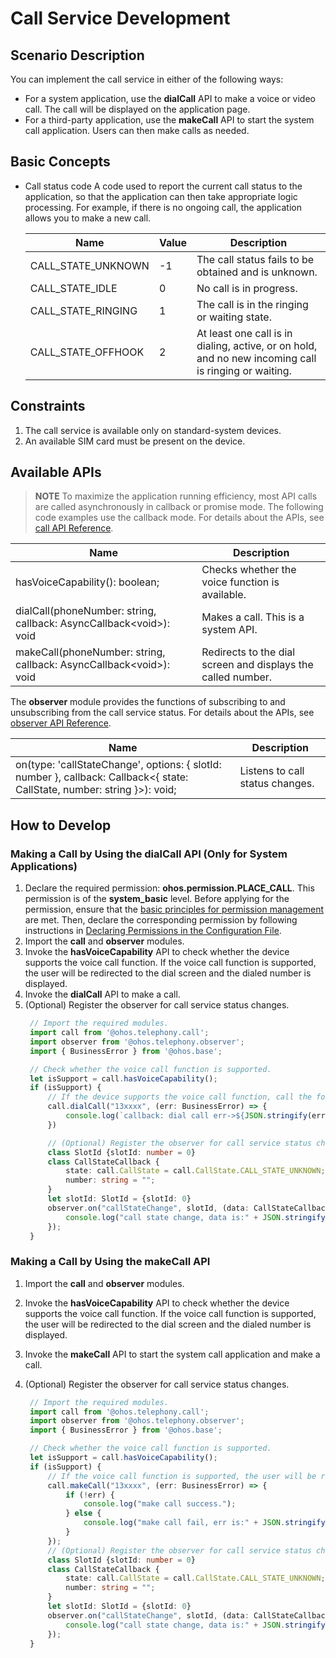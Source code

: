 # Call Service Development

## Scenario Description

You can implement the call service in either of the following ways:
- For a system application, use the **dialCall** API to make a voice or video call. The call will be displayed on the application page.
- For a third-party application, use the **makeCall** API to start the system call application. Users can then make calls as needed.

## Basic Concepts

- Call status code
  A code used to report the current call status to the application, so that the application can then take appropriate logic processing. For example, if there is no ongoing call, the application allows you to make a new call.

  | Name              | Value  | Description                                                        |
  | ------------------ | ---- | ------------------------------------------------------------ |
  | CALL_STATE_UNKNOWN | -1   | The call status fails to be obtained and is unknown.                        |
  | CALL_STATE_IDLE    | 0    | No call is in progress.                                    |
  | CALL_STATE_RINGING | 1    | The call is in the ringing or waiting state.                                    |
  | CALL_STATE_OFFHOOK | 2    | At least one call is in dialing, active, or on hold, and no new incoming call is ringing or waiting.|

## Constraints

1. The call service is available only on standard-system devices.
2. An available SIM card must be present on the device.


## Available APIs

> **NOTE**
> To maximize the application running efficiency, most API calls are called asynchronously in callback or promise mode. The following code examples use the callback mode. For details about the APIs, see [call API Reference](../reference/apis/js-apis-call.md).

|                                  Name                                            | Description                                                        |
| ----------------------------------------------------------------------------------- | ------------------------------------------------------------ |
| hasVoiceCapability(): boolean;                                                      | Checks whether the voice function is available.                                       |
| dialCall(phoneNumber: string, callback: AsyncCallback&lt;void&gt;): void                 | Makes a call. This is a system API.                                     |
| makeCall(phoneNumber: string, callback: AsyncCallback&lt;void&gt;): void                 | Redirects to the dial screen and displays the called number.                                 |

The **observer** module provides the functions of subscribing to and unsubscribing from the call service status. For details about the APIs, see [observer API Reference](../reference/apis/js-apis-observer.md).

| Name                                                      | Description              |
| ------------------------------------------------------------ | ------------------ |
| on(type: 'callStateChange', options: { slotId: number }, callback: Callback<{ state: CallState, number: string }>): void; | Listens to call status changes.|

## How to Develop

### Making a Call by Using the dialCall API (Only for System Applications)

1. Declare the required permission: **ohos.permission.PLACE_CALL**.
This permission is of the **system\_basic** level. Before applying for the permission, ensure that the [basic principles for permission management](../security/accesstoken-overview.md#basic-principles-for-permission-management) are met. Then, declare the corresponding permission by following instructions in [Declaring Permissions in the Configuration File](../security/accesstoken-guidelines.md#declaring-permissions-in-the-configuration-file).
2. Import the **call** and **observer** modules.
3. Invoke the **hasVoiceCapability** API to check whether the device supports the voice call function.
   If the voice call function is supported, the user will be redirected to the dial screen and the dialed number is displayed.
4. Invoke the **dialCall** API to make a call.
5. (Optional) Register the observer for call service status changes.
   ```ts
    // Import the required modules.
    import call from '@ohos.telephony.call';
    import observer from '@ohos.telephony.observer';
    import { BusinessError } from '@ohos.base';

    // Check whether the voice call function is supported.
    let isSupport = call.hasVoiceCapability();
    if (isSupport) {
        // If the device supports the voice call function, call the following API to make a call.
        call.dialCall("13xxxx", (err: BusinessError) => {
            console.log(`callback: dial call err->${JSON.stringify(err)}`);
        })

        // (Optional) Register the observer for call service status changes.
        class SlotId {slotId: number = 0}
        class CallStateCallback {
            state: call.CallState = call.CallState.CALL_STATE_UNKNOWN;
            number: string = "";
        }
        let slotId: SlotId = {slotId: 0}
        observer.on("callStateChange", slotId, (data: CallStateCallback) => {
            console.log("call state change, data is:" + JSON.stringify(data));
        });
    }
   ```

### Making a Call by Using the makeCall API

1. Import the **call** and **observer** modules.
2. Invoke the **hasVoiceCapability** API to check whether the device supports the voice call function.
   If the voice call function is supported, the user will be redirected to the dial screen and the dialed number is displayed.
3. Invoke the **makeCall** API to start the system call application and make a call.
4. (Optional) Register the observer for call service status changes.

   ```ts
    // Import the required modules.
    import call from '@ohos.telephony.call';
    import observer from '@ohos.telephony.observer';
    import { BusinessError } from '@ohos.base';
   
    // Check whether the voice call function is supported.
    let isSupport = call.hasVoiceCapability();
    if (isSupport) {
        // If the voice call function is supported, the user will be redirected to the dial screen and the dialed number is displayed.
        call.makeCall("13xxxx", (err: BusinessError) => {
            if (!err) {
                console.log("make call success.");
            } else {
                console.log("make call fail, err is:" + JSON.stringify(err));
            }
        });
        // (Optional) Register the observer for call service status changes.
        class SlotId {slotId: number = 0}
        class CallStateCallback {
            state: call.CallState = call.CallState.CALL_STATE_UNKNOWN;
            number: string = "";
        }
        let slotId: SlotId = {slotId: 0}
        observer.on("callStateChange", slotId, (data: CallStateCallback) => {
            console.log("call state change, data is:" + JSON.stringify(data));
        });
    }
   ```


